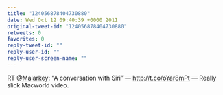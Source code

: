 ```yaml
---
title: "124056878404730880"
date: Wed Oct 12 09:40:39 +0000 2011
original-tweet-id: "124056878404730880"
retweets: 0
favorites: 0
reply-tweet-id: ""
reply-user-id: ""
reply-user-screen-name: ""
---
```

RT <a href="https://twitter.com/Malarkey">@Malarkey</a>: “A conversation with Siri” — http://t.co/oYar8mPt — Really slick Macworld video.
